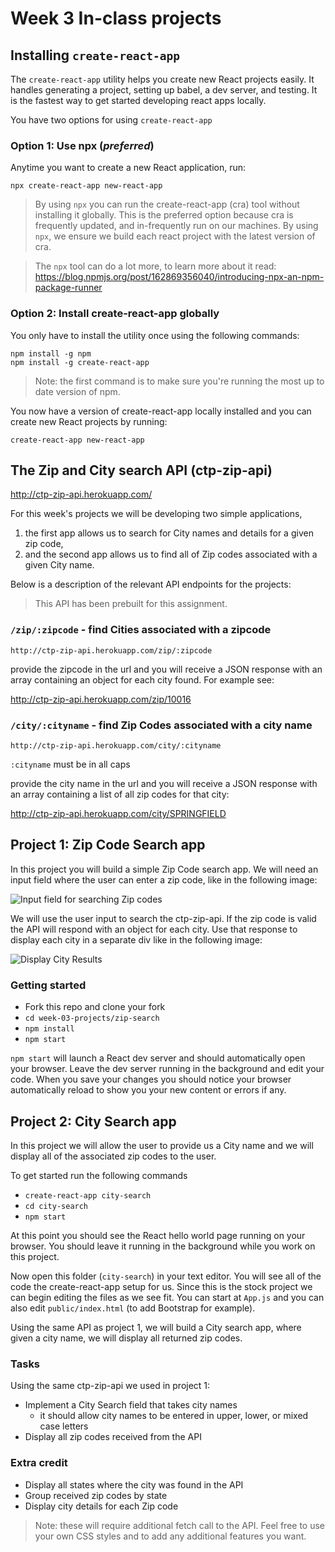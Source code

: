 # Week 3 In-class projects

## Installing `create-react-app`

The `create-react-app` utility helps you create new React projects easily. It handles generating a project, setting up babel, a dev server, and testing. It is the fastest way to get started developing react apps locally.

You have two options for using `create-react-app`

### Option 1: Use npx (_preferred_)

Anytime you want to create a new React application, run:

```
npx create-react-app new-react-app
```

> By using `npx` you can run the create-react-app (cra) tool without installing it globally. This is the preferred option because cra is frequently updated, and in-frequently run on our machines. By using `npx`, we ensure we build each react project with the latest version of cra.

> The `npx` tool can do a lot more, to learn more about it read: https://blog.npmjs.org/post/162869356040/introducing-npx-an-npm-package-runner 


### Option 2: Install create-react-app globally

You only have to install the utility once using the following commands:

```
npm install -g npm
npm install -g create-react-app
```

> Note: the first command is to make sure you're running the most up to date version of npm.

You now have a version of create-react-app locally installed and you can create new React projects by running:

```
create-react-app new-react-app
```

## The Zip and City search API (ctp-zip-api)

http://ctp-zip-api.herokuapp.com/

For this week's projects we will be developing two simple applications,

1. the first app allows us to search for City names and details for a given zip code, 
2. and the second app allows us to find all of Zip codes associated with a given City name.

Below is a description of the relevant API endpoints for the projects:

> This API has been prebuilt for this assignment. 

### `/zip/:zipcode` - find Cities associated with a zipcode

`http://ctp-zip-api.herokuapp.com/zip/:zipcode`

provide the zipcode in the url and you will receive a JSON response with an array containing an object for each city found. For example see:

http://ctp-zip-api.herokuapp.com/zip/10016

### `/city/:cityname` - find Zip Codes associated with a city name

`http://ctp-zip-api.herokuapp.com/city/:cityname`

`:cityname` must be in all caps

provide the city name in the url and you will receive a JSON response with an array containing a list of all zip codes for that city:

http://ctp-zip-api.herokuapp.com/city/SPRINGFIELD


## Project 1: Zip Code Search app

In this project you will build a simple Zip Code search app. We will need an input field where the user can enter a zip code, like in the following image:

![Input field for searching Zip codes](zip-search-1.png)

We will use the user input to search the ctp-zip-api. If the zip code is valid the API will respond with an object for each city. Use that response to display each city in a separate div like in the following image: 

![Display City Results](zip-search-2.png)

### Getting started

- Fork this repo and clone your fork
- `cd week-03-projects/zip-search`
- `npm install`
- `npm start`

`npm start` will launch a React dev server and should automatically open your browser. Leave the dev server running in the background and edit your code. When you save your changes you should notice your browser automatically reload to show you your new content or errors if any.


## Project 2: City Search app

In this project we will allow the user to provide us a City name and we will display all of the associated zip codes to the user. 

To get started run the following commands

- `create-react-app city-search`
- `cd city-search`
- `npm start`

At this point you should see the React hello world page running on your browser. You should leave it running in the background while you work on this project.

Now open this folder (`city-search`) in your text editor. You will see all of the code the create-react-app setup for us. Since this is the stock project we can begin editing the files as we see fit. You can start at `App.js` and you can also edit `public/index.html` (to add Bootstrap for example).

Using the same API as project 1, we will build a City search app, where given a city name, we will display all returned zip codes.

### Tasks

Using the same ctp-zip-api we used in project 1:

- Implement a City Search field that takes city names
    + it should allow city names to be entered in upper, lower, or mixed case letters
- Display all zip codes received from the API

### Extra credit

- Display all states where the city was found in the API
- Group received zip codes by state
- Display city details for each Zip code

> Note: these will require additional fetch call to the API. Feel free to use your own CSS styles and to add any additional features you want.
